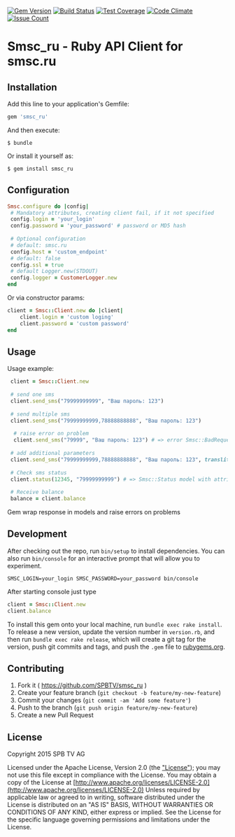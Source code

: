 [![Gem Version](https://badge.fury.io/rb/smsc_ru.svg)](https://badge.fury.io/rb/smsc_ru)
[![Build Status](https://travis-ci.org/SPBTV/smsc_ru.svg?branch=master)](https://travis-ci.org/SPBTV/smsc_ru)
[![Test Coverage](https://codeclimate.com/github/SPBTV/smsc_ru/badges/coverage.svg)](https://codeclimate.com/github/SPBTV/smsc_ru/coverage)
[![Code Climate](https://codeclimate.com/github/SPBTV/smsc_ru/badges/gpa.svg)](https://codeclimate.com/github/SPBTV/smsc_ru)
[![Issue Count](https://codeclimate.com/github/SPBTV/smsc_ru/badges/issue_count.svg)](https://codeclimate.com/github/SPBTV/smsc_ru)

# Smsc_ru - Ruby API Client for smsc.ru

## Installation

Add this line to your application's Gemfile:

```ruby
gem 'smsc_ru'
```

And then execute:

    $ bundle

Or install it yourself as:

    $ gem install smsc_ru

## Configuration

```ruby
Smsc.configure do |config|
 # Mandatory attributes, creating client fail, if it not specified
 config.login = 'your_login'
 config.password = 'your_password' # password or MD5 hash
  
 # Optional configuration
 # default: smsc.ru
 config.host = 'custom_endpoint'
 # default: false
 config.ssl = true
 # default Logger.new(STDOUT)
 config.logger = CustomerLogger.new
end
```

Or via constructor params:

```ruby
client = Smsc::Client.new do |client|
	client.login = 'custom loging'
	client.password = 'custom password'
end
```

## Usage

Usage example:
```ruby
 client = Smsc::Client.new
 
 # send one sms
 client.send_sms("79999999999", "Ваш пароль: 123")
 
 # send multiple sms
 client.send_sms("79999999999,78888888888", "Ваш пароль: 123")
 
  # raise error on problem
  client.send_sms("79999", "Ваш пароль: 123") # => error Smsc::BadRequest.new('invalid phone')
 
 # add additional parameters
 client.send_sms("79999999999,78888888888", "Ваш пароль: 123", translit: 1)
 
 # Check sms status
 client.status(12345, "79999999999") # => Smsc::Status model with attributes
 
 # Receive balance
 balance = client.balance
```

Gem wrap response in models and raise errors on problems

## Development

After checking out the repo, run `bin/setup` to install dependencies. You can also run `bin/console` for an interactive prompt that will allow you to experiment.
```
SMSC_LOGIN=your_login SMSC_PASSWORD=your_password bin/console
```
After starting console just type
```ruby
client = Smsc::Client.new
client.balance
```

To install this gem onto your local machine, run `bundle exec rake install`. To release a new version, update the version number in `version.rb`, and then run `bundle exec rake release`, which will create a git tag for the version, push git commits and tags, and push the `.gem` file to [rubygems.org](https://rubygems.org).

## Contributing

1. Fork it ( https://github.com/SPBTV/smsc_ru )
2. Create your feature branch (`git checkout -b feature/my-new-feature`)
3. Commit your changes (`git commit -am 'Add some feature'`)
4. Push to the branch (`git push origin feature/my-new-feature`)
5. Create a new Pull Request

## License

Copyright 2015 SPB TV AG

Licensed under the Apache License, Version 2.0 (the ["License"](LICENSE)); you may not use this file except in compliance with the License.
You may obtain a copy of the License at [http://www.apache.org/licenses/LICENSE-2.0](http://www.apache.org/licenses/LICENSE-2.0)
Unless required by applicable law or agreed to in writing, software distributed under the License is distributed on an "AS IS" BASIS, WITHOUT WARRANTIES OR CONDITIONS OF ANY KIND, either express or implied.
See the License for the specific language governing permissions and limitations under the License.

